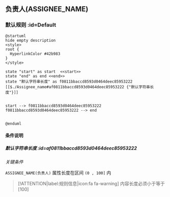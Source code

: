 ## 负责人(ASSIGNEE_NAME) <!-- {docsify-ignore-all} -->

   

### 默认规则 :id=Default

```plantuml
@startuml
hide empty description
<style>
root {
  HyperlinkColor #42b983
}
</style>

state "start" as start  <<start>>
state "end" as end <<end>>
state "默认字符串长度" as f0811bbaccd8593d0464deec85953222 [[$./Assignee_name#af0811bbaccd8593d0464deec85953222 {"默认字符串长度"}]]


start --> f0811bbaccd8593d0464deec85953222 
f0811bbaccd8593d0464deec85953222 --> end 


@enduml
```

#### 条件说明

##### 默认字符串长度 :id=af0811bbaccd8593d0464deec85953222


*关键条件*


`ASSIGNEE_NAME(负责人)` 属性长度在区间 `(0 , 100]` 内

> [!ATTENTION|label:规则信息|icon:fa fa-warning]
> 内容长度必须小于等于[100]







